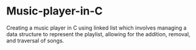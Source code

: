 # Music-player-in-C
Creating a music player in C using linked list which involves managing a data structure to represent the playlist, allowing for the addition, removal, and traversal of songs.
